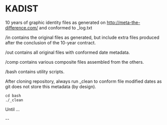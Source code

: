 # KADIST

10 years of graphic identity files as generated on http://meta-the-difference.com/ and conformed to _log.txt

/in contains the original files as generated, but include extra files produced after the conclusion of the 10-year contract.

/out contains all original files with conformed date metadata.

/comp contains various composite files assembled from the others.

/bash contains utility scripts. 

After cloning repository, always run _clean to conform file modified dates as git does not store this metadata (by design).

    cd bash
    ./_clean

Until ...

--
